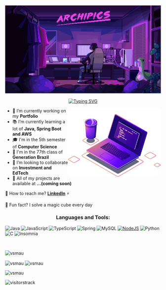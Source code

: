 <!--Estou tentando atualizar esse readme todo mês, fique tranquilo que se estiver lendo isso, todas as informações estão atualizadas-->

[![Hihi](https://github.com/vsmau/vsmau/blob/main/archipic.gif?raw=true)](https://github.com/vsmau)

<div align = "center">
  
[![Typing SVG](https://readme-typing-svg.herokuapp.com?font=Fira+Code&pause=1000&color=09F716&background=000000&center=true&vCenter=true&width=435&lines=%24vsmau%3E+%F0%9F%99%8B%F0%9F%8F%BD%E2%80%8D%E2%99%82%EF%B8%8F+Hello%2C+I'm+Vini;%24vsmau%3E+Nice+to+meet+you+%F0%9F%98%81)](https://git.io/typing-svg)

</div>

<img src="https://github.com/vsmau/vsmau/blob/main/archipic3.png?raw=true" min-width="400px" max-width="400px" width="300px" align="right" alt="Computador Code">


- 🌱 I’m currently working on my **Portfolio**
- 📚 I’m currently learning a lot of **Java, Spring Boot and AWS**
- 🎓 I'm in the 5th semester of **Computer Science**
- 🚀 I'm in the 77th class of **Generation Brazil**
- 🤝 I’m looking to collaborate on **Investment and EdTech**
- 🔗 All of my projects are available at **...(coming soon)**

💬 How to reach me? [**LinkedIn**](https://linkedin.com/in/vmsou) ⚡

🧩 Fun fact? I solve a magic cube every day

<div align = "center">

<h3>
  Languages and Tools: 
</h3>
</div>

<div>

![Java](https://img.shields.io/badge/java-%23ED8B00.svg?style=for-the-badge&logo=openjdk&labelColor=0D1117)
![JavaScript](https://img.shields.io/badge/-JavaScript-F7DF1E?style=for-the-badge&logo=javascript&labelColor=0D1117)
![TypeScript](https://img.shields.io/badge/-TypeScript-3178C6?style=for-the-badge&logo=typescript&labelColor=0D1117)
![Spring](https://img.shields.io/badge/spring-%236DB33F.svg?style=for-the-badge&logo=spring&logoColor=white&labelColor=0D1117)
![MySQL](https://img.shields.io/badge/mysql-4479A1.svg?style=for-the-badge&logo=mysql&labelColor=0D1117&logoColor=white)
[![NodeJS](https://img.shields.io/badge/Node.js-6DA55F.svg?style=for-the-badge&logo=node.js&labelColor=0D1117)](#)
![Python](https://img.shields.io/badge/python-3670A0?style=for-the-badge&logo=python&logoColor=ffdd54&labelColor=0D1117)
![C](https://img.shields.io/badge/c-%2300599C.svg?style=for-the-badge&logo=c&logoColor=white&labelColor=0D1117)
![Insomnia](https://img.shields.io/badge/Insomnia-white?style=for-the-badge&logo=insomnia&logoColor=5849BE&labelColor=0D1117)

</div>
<br>

<p><img align="center" src="https://github-readme-stats.vercel.app/api/top-langs?username=vsmau&show_icons=true&theme=radical&card_width=1000&layout=compact" alt="vsmau" /></p>

<p><img align="center" src="https://github-readme-stats.vercel.app/api?username=vsmau&show_icons=true&theme=radical&card_width=400" alt="vsmau" />
  <img align="center" src="https://github-readme-streak-stats.herokuapp.com/?user=vsmau&theme=radical&card_width=400" alt="vsmau" /></p>
<p align="left"><img src="https://komarev.com/ghpvc/?username=vsmau&style=for-the-badge&label=reloads&color=blueviolet" alt="vsmau" /> </p>

![visitorstrack](https://hit.yhype.me/github/profile?user_id=170134485)
